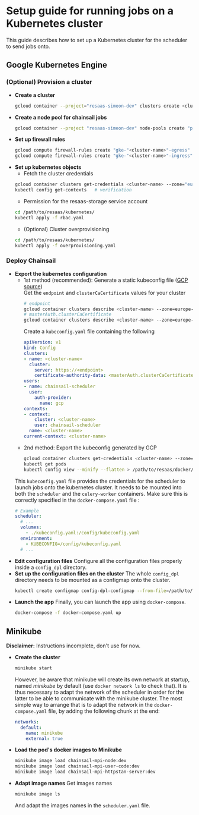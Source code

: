 # Setup guide for running jobs on a Kubernetes cluster
This guide describes how to set up a Kubernetes cluster for the scheduler to send jobs onto.  

## Google Kubernetes Engine
### (Optional) Provision a cluster
- **Create a cluster**
  ```bash
  gcloud container --project="resaas-simeon-dev" clusters create <cluster-name> --zone="europe-west3-c" --autoscaling-profile=optimize-utilization --cluster-ipv4-cidr=<cidr-range>(ex:"10.100.0.0/14") --machine-type="e2-small" --num-nodes=1 --enable-autoscaling --min-nodes=0 --max-nodes=3
  ```
- **Create a node pool for chainsail jobs**
  ```bash
  gcloud container --project "resaas-simeon-dev" node-pools create "pool-rexjobs" --cluster=<cluster-name> --zone="europe-west3-c" --machine-type="e2-standard-8" --disk-size="20" --node-taints="app=chainsail:NoSchedule" --enable-autoscaling --num-nodes=0 --min-nodes=0 --max-nodes=100
  ```
- **Set up firewall rules**
  ```bash
  gcloud compute firewall-rules create "gke-"<cluster-name>"-egress" --direction="egress" --action="allow" --destination-ranges=<cidr-range>(ex:"10.100.0.0/14") --rules="all"
  gcloud compute firewall-rules create "gke-"<cluster-name>"-ingress" --direction="ingress" --action="allow" --source-ranges=<cidr-range>(ex:"10.100.0.0/14") --rules="all"
  ```
- **Set up kubernetes objects**
  - Fetch the cluster credentials
  ```bash
  gcloud container clusters get-credentials <cluster-name> --zone="europe-west3-c"
  kubectl config get-contexts   # verification
  ```
  - Permission for the resaas-storage service account
  ```bash
  cd /path/to/resaas/kubernetes/
  kubectl apply -f rbac.yaml
  ```
  - (Optional) Cluster overprovisioning
  ```bash
  cd /path/to/resaas/kubernetes/
  kubectl apply -f overprovisioning.yaml
  ```

### Deploy Chainsail
- **Export the kubernetes configuration**
  - 1st method (recommended): Generate a static kubeconfig file ([GCP source](https://cloud.google.com/kubernetes-engine/docs/how-to/api-server-authentication#environments-without-gcloud))  
    Get the `endpoint` and `clusterCaCertificate` values for your cluster
    ```bash
    # endpoint
    gcloud container clusters describe <cluster-name> --zone=europe-west3-c --format="value(endpoint)")
    # masterAuth.clusterCaCertificate
    gcloud container clusters describe <cluster-name> --zone=europe-west3-c --format="value(masterAuth.clusterCaCertificate)")
    ```
    Create a `kubeconfig.yaml` file containing the following
    ```yaml
    apiVersion: v1
    kind: Config
    clusters:
    - name: <cluster-name>
      cluster:
        server: https://<endpoint>
        certificate-authority-data: <masterAuth.clusterCaCertificate>
    users:
    - name: chainsail-scheduler
      user:
        auth-provider:
          name: gcp
    contexts:
    - context:
        cluster: <cluster-name>
        user: chainsail-scheduler
      name: <cluster-name>
    current-context: <cluster-name>
    ```
  - 2nd method: Export the kubeconfig generated by GCP
    ```bash
    gcloud container clusters get-credentials <cluster-name> --zone="europe-west3-c"  # Generate entries in ~/.kube/config, and set the active context
    kubectl get pods                                                                  # Update the file with access tokens
    kubectl config view --minify --flatten > /path/to/resaas/docker/kubeconfig.yaml   # Export the file
    ```
  This `kubeconfig.yaml` file provides the credentials for the scheduler to launch jobs onto the kubernetes cluster. It needs to be mounted into both the `scheduler` and the `celery-worker` containers. Make sure this is correctly specified in the `docker-compose.yaml` file :
  ```yaml
  # Example
  scheduler:
    # ...
    volumes:
      - ./kubeconfig.yaml:/config/kubeconfig.yaml
    environment:
      - KUBECONFIG=/config/kubeconfig.yaml
    # ...
  ```
- **Edit configuration files**
  Configure all the configuration files properly inside a `config_dpl` directory.
- **Set up the configuration files on the cluster**
  The whole `config_dpl` directory needs to be mounted as a configmap onto the cluster.
  ```bash
  kubectl create configmap config-dpl-configmap --from-file=/path/to/resaas/docker/config_dpl/
  ```
- **Launch the app**
  Finally, you can launch the app using `docker-compose`.
  ```bash
  docker-compose -f docker-compose.yaml up
  ```



## Minikube
**Disclaimer:** Instructions incomplete, don't use for now.
- **Create the cluster**
  ```bash
  minikube start
  ```
  However, be aware that minikube will create its own network at startup, named *minikube* by default (use `docker network ls` to check that). It is thus necessary to adapt the network of the scheduler in order for the latter to be able to communicate with the minikube cluster. The most simple way to arrange that is to adapt the network in the `docker-compose.yaml` file, by adding the following chunk at the end:
  ```yaml
  networks:
    default:
      name: minikube
      external: true
  ```
- **Load the pod's docker images to Minikube**
  ```bash
  minikube image load chainsail-mpi-node:dev
  minikube image load chainsail-mpi-user-code:dev
  minikube image load chainsail-mpi-httpstan-server:dev
  ```
- **Adapt image names**
  Get images names
  ```bash
  minikube image ls
  ```
  And adapt the images names in the `scheduler.yaml` file.
